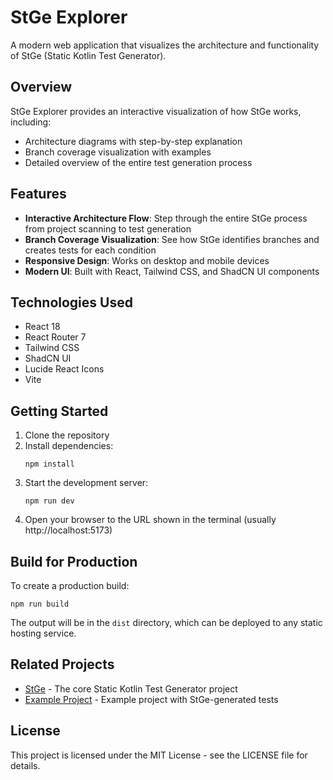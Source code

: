 # StGe Explorer

A modern web application that visualizes the architecture and functionality of StGe (Static Kotlin Test Generator).

## Overview

StGe Explorer provides an interactive visualization of how StGe works, including:

- Architecture diagrams with step-by-step explanation
- Branch coverage visualization with examples
- Detailed overview of the entire test generation process

## Features

- **Interactive Architecture Flow**: Step through the entire StGe process from project scanning to test generation
- **Branch Coverage Visualization**: See how StGe identifies branches and creates tests for each condition
- **Responsive Design**: Works on desktop and mobile devices
- **Modern UI**: Built with React, Tailwind CSS, and ShadCN UI components

## Technologies Used

- React 18
- React Router 7
- Tailwind CSS
- ShadCN UI
- Lucide React Icons
- Vite

## Getting Started

1. Clone the repository
2. Install dependencies:
   ```
   npm install
   ```
3. Start the development server:
   ```
   npm run dev
   ```
4. Open your browser to the URL shown in the terminal (usually http://localhost:5173)

## Build for Production

To create a production build:

```
npm run build
```

The output will be in the `dist` directory, which can be deployed to any static hosting service.

## Related Projects

- [StGe](https://github.com/yourusername/stge) - The core Static Kotlin Test Generator project
- [Example Project](https://github.com/yourusername/stge-example) - Example project with StGe-generated tests

## License

This project is licensed under the MIT License - see the LICENSE file for details. 